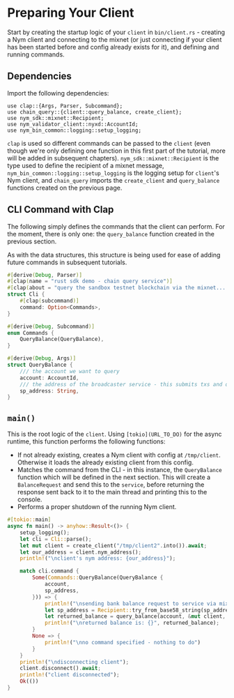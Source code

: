 # Preparing Your Client

Start by creating the startup logic of your `client` in `bin/client.rs` - creating a Nym client and connecting to the mixnet (or just connecting if your client has been started before and config already exists for it), and defining and running commands.

## Dependencies
Import the following dependencies:
```
use clap::{Args, Parser, Subcommand};
use chain_query::{client::query_balance, create_client};
use nym_sdk::mixnet::Recipient;
use nym_validator_client::nyxd::AccountId;
use nym_bin_common::logging::setup_logging;
```

`clap` is used so different commands can be passed to the `client` (even though we're only defining one function in this first part of the tutorial, more will be added in subsequent chapters). `nym_sdk::mixnet::Recipient` is the type used to define the recipient of a mixnet message, `nym_bin_common::logging::setup_logging` is the logging setup for `client`'s Nym client, and `chain_query` imports the `create_client` and `query_balance` functions created on the previous page.

## CLI Command with Clap
The following simply defines the commands that the client can perform. For the  moment, there is only one: the `query_balance` function created in the previous section.

As with the data structures, this structure is being used for ease of adding future commands in subsequent tutorials.

```rust
#[derive(Debug, Parser)]
#[clap(name = "rust sdk demo - chain query service")]
#[clap(about = "query the sandbox testnet blockchain via the mixnet... part 2 coming soon")]
struct Cli {
    #[clap(subcommand)]
    command: Option<Commands>,
}

#[derive(Debug, Subcommand)]
enum Commands {
    QueryBalance(QueryBalance),
}

#[derive(Debug, Args)]
struct QueryBalance {
    /// the account we want to query
    account: AccountId,
    /// the address of the broadcaster service - this submits txs and queries the chain on our behalf
    sp_address: String,
}
```

## `main()`
This is the root logic of the `client`. Using `[tokio](URL_TO_DO)` for the async runtime, this function performs the following functions:
* If not already existing, creates a Nym client with config at `/tmp/client`. Otherwise it loads the already existing client from this config.
* Matches the command from the CLI - in this instance, the `QueryBalance` function which will be defined in the next section. This will create a `BalanceRequest` and send this to the `service`, before returning the response sent back to it to the main thread and printing this to the console.
* Performs a proper shutdown of the running Nym client.

```rust
#[tokio::main]
async fn main() -> anyhow::Result<()> {
    setup_logging();
    let cli = Cli::parse();
    let mut client = create_client("/tmp/client2".into()).await;
    let our_address = client.nym_address();
    println!("\nclient's nym address: {our_address}");

    match cli.command {
        Some(Commands::QueryBalance(QueryBalance {
            account,
            sp_address,
        })) => {
            println!("\nsending bank balance request to service via mixnet");
            let sp_address = Recipient::try_from_base58_string(sp_address).unwrap();
            let returned_balance = query_balance(account, &mut client, sp_address).await?;
            println!("\nreturned balance is: {}", returned_balance);
        }
        None => {
            println!("\nno command specified - nothing to do")
        }
    }
    println!("\ndisconnecting client");
    client.disconnect().await;
    println!("client disconnected");
    Ok(())
}
```
